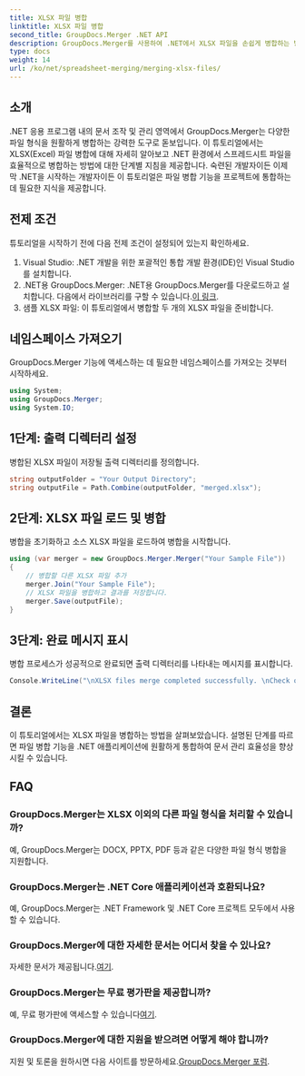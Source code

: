 ```yaml
---
title: XLSX 파일 병합
linktitle: XLSX 파일 병합
second_title: GroupDocs.Merger .NET API
description: GroupDocs.Merger를 사용하여 .NET에서 XLSX 파일을 손쉽게 병합하는 방법을 알아보세요. 원활한 문서 관리를 위해 이 단계별 튜토리얼을 따르세요.
type: docs
weight: 14
url: /ko/net/spreadsheet-merging/merging-xlsx-files/
---
```

## 소개
.NET 응용 프로그램 내의 문서 조작 및 관리 영역에서 GroupDocs.Merger는 다양한 파일 형식을 원활하게 병합하는 강력한 도구로 돋보입니다. 이 튜토리얼에서는 XLSX(Excel) 파일 병합에 대해 자세히 알아보고 .NET 환경에서 스프레드시트 파일을 효율적으로 병합하는 방법에 대한 단계별 지침을 제공합니다. 숙련된 개발자이든 이제 막 .NET을 시작하는 개발자이든 이 튜토리얼은 파일 병합 기능을 프로젝트에 통합하는 데 필요한 지식을 제공합니다.
## 전제 조건
튜토리얼을 시작하기 전에 다음 전제 조건이 설정되어 있는지 확인하세요.
1. Visual Studio: .NET 개발을 위한 포괄적인 통합 개발 환경(IDE)인 Visual Studio를 설치합니다.
2. .NET용 GroupDocs.Merger: .NET용 GroupDocs.Merger를 다운로드하고 설치합니다. 다음에서 라이브러리를 구할 수 있습니다.[이 링크](https://releases.groupdocs.com/merger/net/).
3. 샘플 XLSX 파일: 이 튜토리얼에서 병합할 두 개의 XLSX 파일을 준비합니다.

## 네임스페이스 가져오기
GroupDocs.Merger 기능에 액세스하는 데 필요한 네임스페이스를 가져오는 것부터 시작하세요.
```csharp
using System; 
using GroupDocs.Merger;
using System.IO;
```
## 1단계: 출력 디렉터리 설정
병합된 XLSX 파일이 저장될 출력 디렉터리를 정의합니다.
```csharp
string outputFolder = "Your Output Directory";
string outputFile = Path.Combine(outputFolder, "merged.xlsx");
```
## 2단계: XLSX 파일 로드 및 병합
병합을 초기화하고 소스 XLSX 파일을 로드하여 병합을 시작합니다.
```csharp
using (var merger = new GroupDocs.Merger.Merger("Your Sample File"))
{
    // 병합할 다른 XLSX 파일 추가
    merger.Join("Your Sample File");
    // XLSX 파일을 병합하고 결과를 저장합니다.
    merger.Save(outputFile);
}
```
## 3단계: 완료 메시지 표시
병합 프로세스가 성공적으로 완료되면 출력 디렉터리를 나타내는 메시지를 표시합니다.
```csharp
Console.WriteLine("\nXLSX files merge completed successfully. \nCheck output in {0}", outputFolder);
```

## 결론
이 튜토리얼에서는 XLSX 파일을 병합하는 방법을 살펴보았습니다. 설명된 단계를 따르면 파일 병합 기능을 .NET 애플리케이션에 원활하게 통합하여 문서 관리 효율성을 향상시킬 수 있습니다.

## FAQ
### GroupDocs.Merger는 XLSX 이외의 다른 파일 형식을 처리할 수 있습니까?
예, GroupDocs.Merger는 DOCX, PPTX, PDF 등과 같은 다양한 파일 형식 병합을 지원합니다.
### GroupDocs.Merger는 .NET Core 애플리케이션과 호환되나요?
예, GroupDocs.Merger는 .NET Framework 및 .NET Core 프로젝트 모두에서 사용할 수 있습니다.
### GroupDocs.Merger에 대한 자세한 문서는 어디서 찾을 수 있나요?
 자세한 문서가 제공됩니다.[여기](https://reference.groupdocs.com/merger/net/).
### GroupDocs.Merger는 무료 평가판을 제공합니까?
 예, 무료 평가판에 액세스할 수 있습니다[여기](https://releases.groupdocs.com/).
### GroupDocs.Merger에 대한 지원을 받으려면 어떻게 해야 합니까?
 지원 및 토론을 원하시면 다음 사이트를 방문하세요.[GroupDocs.Merger 포럼](https://forum.groupdocs.com/c/merger/32).
